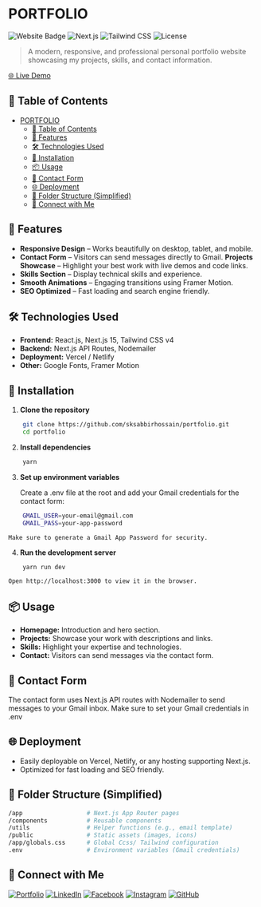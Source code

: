 # PORTFOLIO

![Website Badge](https://img.shields.io/badge/Portfolio-Website-blue)
![Next.js](https://img.shields.io/badge/Next.js-15-black?logo=next.js)
![Tailwind CSS](https://img.shields.io/badge/TailwindCSS-v4-blue?logo=tailwind-css)
![License](https://img.shields.io/badge/License-MIT-green)

> A modern, responsive, and professional personal portfolio website showcasing my projects, skills, and contact information.

[🌐 Live Demo](https://your-portfolio-link.com)

## 📑 Table of Contents

- [PORTFOLIO](#portfolio)
  - [📑 Table of Contents](#-table-of-contents)
  - [🌟 Features](#-features)
  - [🛠 Technologies Used](#-technologies-used)
  - [🚀 Installation](#-installation)
  - [📦 Usage](#-usage)
  - [📧 Contact Form](#-contact-form)
  - [🌐 Deployment](#-deployment)
  - [📁 Folder Structure (Simplified)](#-folder-structure-simplified)
  - [👤 Connect with Me](#-connect-with-me)

## 🌟 Features

- **Responsive Design** – Works beautifully on desktop, tablet, and mobile.
- **Contact Form** – Visitors can send messages directly to Gmail.
  **Projects Showcase** – Highlight your best work with live demos and code links.
- **Skills Section** – Display technical skills and experience.
- **Smooth Animations** – Engaging transitions using Framer Motion.
- **SEO Optimized** – Fast loading and search engine friendly.

## 🛠 Technologies Used

- **Frontend:** React.js, Next.js 15, Tailwind CSS v4
- **Backend:** Next.js API Routes, Nodemailer
- **Deployment:** Vercel / Netlify
- **Other:** Google Fonts, Framer Motion

## 🚀 Installation

1. **Clone the repository**

```bash
    git clone https://github.com/sksabbirhossain/portfolio.git
    cd portfolio
```

2. **Install dependencies**

```bash
    yarn
```

3. **Set up environment variables**

   Create a .env file at the root and add your Gmail credentials for the contact form:

```bash
    GMAIL_USER=your-email@gmail.com
    GMAIL_PASS=your-app-password
```

    Make sure to generate a Gmail App Password for security.

4. **Run the development server**

```bash
    yarn run dev
```

    Open http://localhost:3000 to view it in the browser.

## 📦 Usage

- **Homepage:** Introduction and hero section.
- **Projects:** Showcase your work with descriptions and links.
- **Skills:** Highlight your expertise and technologies.
- **Contact:** Visitors can send messages via the contact form.

## 📧 Contact Form

The contact form uses Next.js API routes with Nodemailer to send messages to your Gmail inbox. Make sure to set your Gmail credentials in .env

## 🌐 Deployment

- Easily deployable on Vercel, Netlify, or any hosting supporting Next.js.
- Optimized for fast loading and SEO friendly.

## 📁 Folder Structure (Simplified)

```bash
/app                  # Next.js App Router pages
/components           # Reusable components
/utils                # Helper functions (e.g., email template)
/public               # Static assets (images, icons)
/app/globals.css      # Global Ccss/ Tailwind configuration
.env                  # Environment variables (Gmail credentials)
```

## 👤 Connect with Me

[![Portfolio](https://img.shields.io/badge/Portfolio-🌐-blue?style=for-the-badge)](https://sk-sabbir-hossain-portfolio.vercel.app)
[![LinkedIn](https://img.shields.io/badge/LinkedIn-🔗-0A66C2?style=for-the-badge)](https://www.linkedin.com/in/sk-sabbir-hossain)
[![Facebook](https://img.shields.io/badge/Facebook-📘-1877F2?style=for-the-badge)](https://www.facebook.com/sksabbirhossain4)
[![Instagram](https://img.shields.io/badge/Instagram-📸-E4405F?style=for-the-badge)](https://instagram.com/your-instagram)
[![GitHub](https://img.shields.io/badge/GitHub-🐙-181717?style=for-the-badge)](https://github.com/sksabbirhossain)
